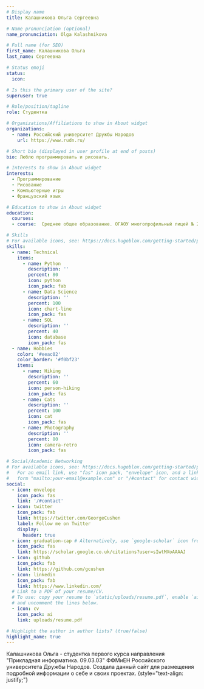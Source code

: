 ```yaml
---
# Display name
title: Калашникова Ольга Сергеевна

# Name pronunciation (optional)
name_pronunciation: Olga Kalashnikova

# Full name (for SEO)
first_name: Калашникова Ольга
last_name: Сергеевна

# Status emoji
status:
  icon:

# Is this the primary user of the site?
superuser: true

# Role/position/tagline
role: Студентка

# Organizations/Affiliations to show in About widget
organizations:
  - name: Российский университет Дружбы Народов 
    url: https://www.rudn.ru/

# Short bio (displayed in user profile at end of posts)
bio: Люблю программировать и рисовать.

# Interests to show in About widget
interests:
  - Программирование
  - Рисование
  - Компьютерные игры
  - Французский язык

# Education to show in About widget
education:
  courses:
  - course:  Среднее общее образование. ОГАОУ многопрофильный лицей № 20 города Ульяновска.

# Skills
# For available icons, see: https://docs.hugoblox.com/getting-started/page-builder/#icons
skills:
  - name: Technical
    items:
      - name: Python
        description: ''
        percent: 80
        icon: python
        icon_pack: fab
      - name: Data Science
        description: ''
        percent: 100
        icon: chart-line
        icon_pack: fas
      - name: SQL
        description: ''
        percent: 40
        icon: database
        icon_pack: fas
  - name: Hobbies
    color: '#eeac02'
    color_border: '#f0bf23'
    items:
      - name: Hiking
        description: ''
        percent: 60
        icon: person-hiking
        icon_pack: fas
      - name: Cats
        description: ''
        percent: 100
        icon: cat
        icon_pack: fas
      - name: Photography
        description: ''
        percent: 80
        icon: camera-retro
        icon_pack: fas

# Social/Academic Networking
# For available icons, see: https://docs.hugoblox.com/getting-started/page-builder/#icons
#   For an email link, use "fas" icon pack, "envelope" icon, and a link in the
#   form "mailto:your-email@example.com" or "/#contact" for contact widget.
social:
  - icon: envelope
    icon_pack: fas
    link: '/#contact'
  - icon: twitter
    icon_pack: fab
    link: https://twitter.com/GeorgeCushen
    label: Follow me on Twitter
    display:
      header: true
  - icon: graduation-cap # Alternatively, use `google-scholar` icon from `ai` icon pack
    icon_pack: fas
    link: https://scholar.google.co.uk/citations?user=sIwtMXoAAAAJ
  - icon: github
    icon_pack: fab
    link: https://github.com/gcushen
  - icon: linkedin
    icon_pack: fab
    link: https://www.linkedin.com/
  # Link to a PDF of your resume/CV.
  # To use: copy your resume to `static/uploads/resume.pdf`, enable `ai` icons in `params.yaml`,
  # and uncomment the lines below.
  - icon: cv
    icon_pack: ai
    link: uploads/resume.pdf

# Highlight the author in author lists? (true/false)
highlight_name: true
---
```


Калашникова Ольга - студентка первого курса направления "Прикладная информатика. 09.03.03" ФФМиЕН Российского университета Дружбы Народов. Создала данный сайт для размещения подробной информации о себе и своих проектах.
{style="text-align: justify;"}

